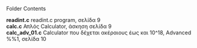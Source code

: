 Folder Contents

<b>readint.c</b> readint.c program, σελίδα 9<br>
<b>calc.c</b> Απλός Calculator, άσκηση σελίδα 9<br>
<b>calc_adv_01.c</b> Calculator που δέχεται ακέραιους έως και 10^18, Advanced %%1, σελίδα 10<br>
